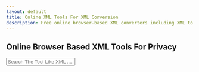```yaml
---
layout: default
title: Online XML Tools For XML Conversion
description: Free online browser-based XML converters including XML to Excel, JSON, SQL, PDF, and CSV. Fast and secure, works offline once loaded.;
---
```

<script type="application/ld+json">
{
  "@context": "https://schema.org",
  "@type": "ItemList",
  "name": "ReptileBirds XML Conversion Tools",
  "description": "Free online browser-based XML converters including XML to Excel, JSON, SQL, PDF, and CSV. Fast and secure, works offline once loaded.",
  "itemListElement": [
    {
      "@type": "ListItem",
      "position": 1,
      "item": {
        "@type": "SoftwareApplication",
        "name": "Universal XML Converter",
        "url": "https://reptilebirds.com/xml-converter",
        "description": "Easily convert XML files to various formats like XLSX, XLS, JSON, PDF (RAW), PDF (Table), and CSV. Free online XML converter.",
        "applicationCategory": "Converter",
        "operatingSystem": "Browser",
        "keywords": "XML Converter, XML beautifier"
      }
    },
    {
      "@type": "ListItem",
      "position": 2,
      "item": {
        "@type": "SoftwareApplication",
        "name": "XML To Excel Converter",
        "url": "https://reptilebirds.com/xml-to-excel",
        "description": "Easily convert XML files to various formats like XLSX, XLS. Free online XML To Excel converter.",
        "applicationCategory": "Converter",
        "operatingSystem": "Browser",
        "keywords": "XML To Excel, Convert XML To Excel, XML To Excel Converter"
      }
    },
    {
      "@type": "ListItem",
      "position": 3,
      "item": {
        "@type": "SoftwareApplication",
        "name": "XML To JSON Converter",
        "url": "https://reptilebirds.com/xml-to-json",
        "description": "Easily convert XML files to JSON and export it to txt or json. Free online XML To JSON converter.",
        "applicationCategory": "Converter",
        "operatingSystem": "Browser",
        "keywords": "XML To JSON, Convert XML To JSON, XML To JSON Converter"
      }
    },
    {
      "@type": "ListItem",
      "position": 4,
      "item": {
        "@type": "SoftwareApplication",
        "name": "XML To SQL Converter",
        "url": "https://reptilebirds.com/xml-to-sql",
        "description": "Easily convert XML files to SQL and export it to txt or sql. Free online XML To SQL converter.",
        "applicationCategory": "Converter",
        "operatingSystem": "Browser",
        "keywords": "XML To SQL, Convert XML To SQL, XML To SQL Converter"
      }
    },
    {
      "@type": "ListItem",
      "position": 5,
      "item": {
        "@type": "SoftwareApplication",
        "name": "XML To PDF Converter",
        "url": "https://reptilebirds.com/xml-to-pdf",
        "description": "Easily convert XML files to PDF and export it to pdf or pdf table. Free online XML To PDF converter.",
        "applicationCategory": "Converter",
        "operatingSystem": "Browser",
        "keywords": "XML To PDF, Convert XML To PDF, XML To PDF Converter"
      }
    },
    {
      "@type": "ListItem",
      "position": 6,
      "item": {
        "@type": "SoftwareApplication",
        "name": "XML To CSV Converter",
        "url": "https://reptilebirds.com/xml-to-csv",
        "description": "Easily convert XML files to CSV and export it to csv. Free online XML To CSV converter.",
        "applicationCategory": "Converter",
        "operatingSystem": "Browser",
        "keywords": "XML To CSV, Convert XML To CSV, XML To CSV Converter"
      }
    }
  ]
}
</script>

<section style="width: 100%;">
    <h1>Online Browser Based XML Tools For Privacy</h1>
<div class="search-container">
   <i class="fas fa-search search-icon"></i>
   <input type="text" class="search-bar" id="searchInput" placeholder="Search The Tool Like XML ....">
</div>


<div class="container">
<div class="tool-grid" id="toolsGrid">
</div>
</div>

<script src="/assets/js/xml-tools.js"></script>